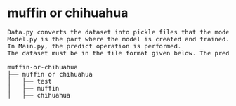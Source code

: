 # muffin or chihuahua
<pre>
Data.py converts the dataset into pickle files that the model can use. 
Model.py is the part where the model is created and trained. 
In Main.py, the predict operation is performed. 
The dataset must be in the file format given below. The predict process in main.py uses the photos in the test file.

muffin-or-chihuahua
├── muffin or chihuahua                      
│   ├── test
│   ├── muffin
│   ├── chihuahua                                           
</pre>
